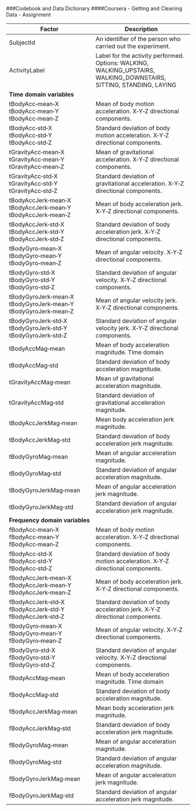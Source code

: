 ###Codebook and Data Dictionary
####Coursera - Getting and Cleaning Data - Assignment

Factor            | Description
-------------     | -------------
SubjectId         | An identifier of the person who carried out the experiment.
ActivityLabel     | Label for the activity performed. Options: WALKING, WALKING_UPSTAIRS, WALKING_DOWNSTAIRS, SITTING, STANDING, LAYING
<b>Time&nbsp;domain&nbsp;variables</b> |
tBodyAcc&#8209;mean&#8209;X <br/> tBodyAcc&#8209;mean&#8209;Y <br/>  tBodyAcc&#8209;mean&#8209;Z | Mean of body motion acceleration. X&#8209;Y&#8209;Z directional components. 
tBodyAcc&#8209;std&#8209;X <br/> tBodyAcc&#8209;std&#8209;Y <br/> tBodyAcc&#8209;std&#8209;Z | Standard deviation of body motion acceleration. X&#8209;Y&#8209;Z directional components. 
tGravityAcc&#8209;mean&#8209;X <br/> tGravityAcc&#8209;mean&#8209;Y <br/> tGravityAcc&#8209;mean&#8209;Z | Mean of gravitational acceleration. X&#8209;Y&#8209;Z directional components. 
tGravityAcc&#8209;std&#8209;X <br/> tGravityAcc&#8209;std&#8209;Y <br/> tGravityAcc&#8209;std&#8209;Z | Standard deviation of gravitational acceleration. X&#8209;Y&#8209;Z directional components. 
tBodyAccJerk&#8209;mean&#8209;X <br/> tBodyAccJerk&#8209;mean&#8209;Y <br/> tBodyAccJerk&#8209;mean&#8209;Z | Mean of body acceleration jerk. X&#8209;Y&#8209;Z directional components. 
tBodyAccJerk&#8209;std&#8209;X <br/> tBodyAccJerk&#8209;std&#8209;Y <br/> tBodyAccJerk&#8209;std&#8209;Z | Standard deviation of body acceleration jerk. X&#8209;Y&#8209;Z directional components. 
tBodyGyro&#8209;mean&#8209;X <br/> tBodyGyro&#8209;mean&#8209;Y <br/> tBodyGyro&#8209;mean&#8209;Z <br/> | Mean of angular velocity. X&#8209;Y&#8209;Z directional components.
tBodyGyro&#8209;std&#8209;X <br/> tBodyGyro&#8209;std&#8209;Y <br/> tBodyGyro&#8209;std&#8209;Z <br/> | Standard deviation of angular velocity. X&#8209;Y&#8209;Z directional components.
tBodyGyroJerk&#8209;mean&#8209;X <br/> tBodyGyroJerk&#8209;mean&#8209;Y <br/> tBodyGyroJerk&#8209;mean&#8209;Z | Mean of angular velocity jerk. X&#8209;Y&#8209;Z directional components.
tBodyGyroJerk&#8209;std&#8209;X <br/> tBodyGyroJerk&#8209;std&#8209;Y <br/> tBodyGyroJerk&#8209;std&#8209;Z <br/> | Standard deviation of angular velocity jerk. X&#8209;Y&#8209;Z directional components.
tBodyAccMag&#8209;mean | Mean of body acceleration magnitude. Time domain
tBodyAccMag&#8209;std | Standard deviation of body acceleration magnitude.
tGravityAccMag&#8209;mean | Mean of gravitational acceleration magnitude.
tGravityAccMag&#8209;std | Standard deviation of gravitational acceleration magnitude.
tBodyAccJerkMag&#8209;mean | Mean body acceleration jerk magnitude.
tBodyAccJerkMag&#8209;std | Standard deviation of body acceleration jerk magnitude.
tBodyGyroMag&#8209;mean | Mean of angular acceleration magnitude. 
tBodyGyroMag&#8209;std | Standard deviation of angular acceleration magnitude.
tBodyGyroJerkMag&#8209;mean | Mean of angular acceleration jerk magnitude.
tBodyGyroJerkMag&#8209;std | Standard deviation of angular acceleration jerk magnitude.
<b>Frequency&nbsp;domain&nbsp;variables</b> |
fBodyAcc&#8209;mean&#8209;X <br/> fBodyAcc&#8209;mean&#8209;Y <br/>  fBodyAcc&#8209;mean&#8209;Z | Mean of body motion acceleration. X&#8209;Y&#8209;Z directional components. 
fBodyAcc&#8209;std&#8209;X <br/> fBodyAcc&#8209;std&#8209;Y <br/> fBodyAcc&#8209;std&#8209;Z | Standard deviation of body motion acceleration. X&#8209;Y&#8209;Z directional components. 
fBodyAccJerk&#8209;mean&#8209;X <br/> fBodyAccJerk&#8209;mean&#8209;Y <br/> fBodyAccJerk&#8209;mean&#8209;Z | Mean of body acceleration jerk. X&#8209;Y&#8209;Z directional components. 
fBodyAccJerk&#8209;std&#8209;X <br/> fBodyAccJerk&#8209;std&#8209;Y <br/> fBodyAccJerk&#8209;std&#8209;Z | Standard deviation of body acceleration jerk. X&#8209;Y&#8209;Z directional components. 
fBodyGyro&#8209;mean&#8209;X <br/> fBodyGyro&#8209;mean&#8209;Y <br/> fBodyGyro&#8209;mean&#8209;Z <br/> | Mean of angular velocity. X&#8209;Y&#8209;Z directional components.
fBodyGyro&#8209;std&#8209;X <br/> fBodyGyro&#8209;std&#8209;Y <br/> fBodyGyro&#8209;std&#8209;Z <br/> | Standard deviation of angular velocity. X&#8209;Y&#8209;Z directional components.
fBodyAccMag&#8209;mean | Mean of body acceleration magnitude. Time domain
fBodyAccMag&#8209;std | Standard deviation of body acceleration magnitude.
fBodyAccJerkMag&#8209;mean | Mean body acceleration jerk magnitude.
fBodyAccJerkMag&#8209;std | Standard deviation of body acceleration jerk magnitude.
fBodyGyroMag&#8209;mean | Mean of angular acceleration magnitude. 
fBodyGyroMag&#8209;std | Standard deviation of angular acceleration magnitude.
fBodyGyroJerkMag&#8209;mean | Mean of angular acceleration jerk magnitude.
fBodyGyroJerkMag&#8209;std | Standard deviation of angular acceleration jerk magnitude.
